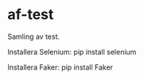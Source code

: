 # af-test
Samling av test.

Installera Selenium: pip install selenium

Installera Faker: pip install Faker

